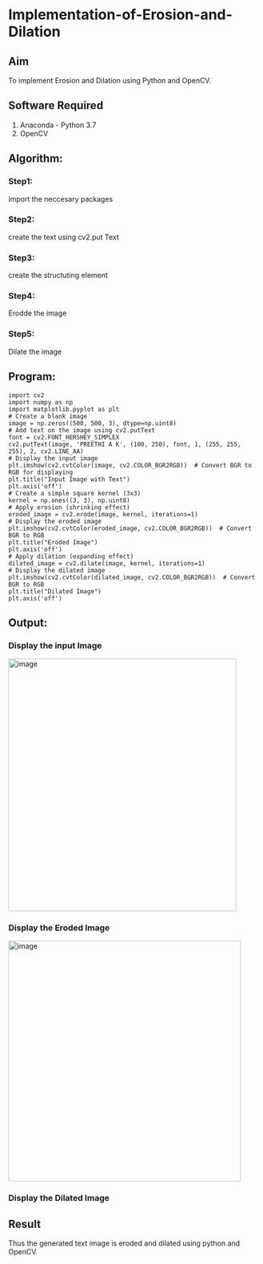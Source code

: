 # Implementation-of-Erosion-and-Dilation
## Aim
To implement Erosion and Dilation using Python and OpenCV.
## Software Required
1. Anaconda - Python 3.7
2. OpenCV
## Algorithm:
### Step1:
import the neccesary packages
### Step2:
create the text using cv2.put Text
### Step3:
create the structuting element
### Step4:
Erodde the image
### Step5:
Dilate the image

 
## Program:

``` 
import cv2
import numpy as np
import matplotlib.pyplot as plt
# Create a blank image
image = np.zeros((500, 500, 3), dtype=np.uint8)
# Add text on the image using cv2.putText
font = cv2.FONT_HERSHEY_SIMPLEX
cv2.putText(image, 'PREETHI A K', (100, 250), font, 1, (255, 255, 255), 2, cv2.LINE_AA)
# Display the input image
plt.imshow(cv2.cvtColor(image, cv2.COLOR_BGR2RGB))  # Convert BGR to RGB for displaying
plt.title("Input Image with Text")
plt.axis('off')
# Create a simple square kernel (3x3)
kernel = np.ones((3, 3), np.uint8)
# Apply erosion (shrinking effect)
eroded_image = cv2.erode(image, kernel, iterations=1)
# Display the eroded image
plt.imshow(cv2.cvtColor(eroded_image, cv2.COLOR_BGR2RGB))  # Convert BGR to RGB
plt.title("Eroded Image")
plt.axis('off')
# Apply dilation (expanding effect)
dilated_image = cv2.dilate(image, kernel, iterations=1)
# Display the dilated image
plt.imshow(cv2.cvtColor(dilated_image, cv2.COLOR_BGR2RGB))  # Convert BGR to RGB
plt.title("Dilated Image")
plt.axis('off')

```
## Output:

### Display the input Image

<img width="456" height="505" alt="image" src="https://github.com/user-attachments/assets/d86603c2-d8df-435b-b6ab-f3a8322a88ac" />

### Display the Eroded Image

<img width="465" height="481" alt="image" src="https://github.com/user-attachments/assets/bc16b3e9-2d92-4f3a-8335-d6b00b8bc042" />

### Display the Dilated Image


## Result
Thus the generated text image is eroded and dilated using python and OpenCV.
